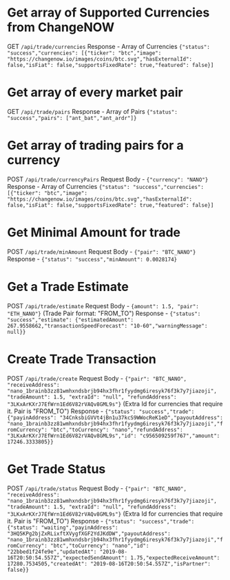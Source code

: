 # Get array of Supported Currencies from ChangeNOW
GET `/api/trade/currencies`
Response - Array of Currencies `{"status": "success","currencies": [{"ticker": "btc","image": "https://changenow.io/images/coins/btc.svg","hasExternalId": false,"isFiat": false,"supportsFixedRate": true,"featured": false}]`

# Get array of every market pair
GET `/api/trade/pairs`
Response - Array of Pairs `{"status": "success","pairs": ["ant_bat","ant_ardr"]}`

# Get array of trading pairs for a currency
POST `/api/trade/currencyPairs`
Request Body - `{"currency": "NANO"}`
Response - Array of Currencies `{"status": "success","currencies": [{"ticker": "btc","image": "https://changenow.io/images/coins/btc.svg","hasExternalId": false,"isFiat": false,"supportsFixedRate": true,"featured": false}]`

# Get Minimal Amount for trade
POST `/api/trade/minAmount`
Request Body - `{"pair": "BTC_NANO"}`
Response - `{"status": "success","minAmount": 0.0028174}`

# Get a Trade Estimate
POST `/api/trade/estimate`
Request Body - `{amount": 1.5, "pair": "ETH_NANO"}` (Trade Pair format: "FROM_TO")
Response - `{"status": "success","estimate": {"estimatedAmount": 267.9558662,"transactionSpeedForecast": "10-60","warningMessage": null}}`

# Create Trade Transaction
POST `/api/trade/create`
Request Body - `{"pair": "BTC_NANO", "receiveAddress": "nano_1brainb3zz81wmhxndsbrjb94hx3fhr1fyydmg6iresyk76f3k7y7jiazoji", "tradeAmount": 1.5, "extraId": "null", "refundAddress": "3LKxArKXrJ7EfWrn1Ed6V82rVAQv8GML9s"}` (Extra Id for currencies that require it. Pair is "FROM_TO")
Response - `{"status": "success","trade": {"payinAddress": "34CnksbiGVVt4jBn1u37kcS9WWocReK1eD","payoutAddress": "nano_1brainb3zz81wmhxndsbrjb94hx3fhr1fyydmg6iresyk76f3k7y7jiazoji","fromCurrency": "btc","toCurrency": "nano","refundAddress": "3LKxArKXrJ7EfWrn1Ed6V82rVAQv8GML9s","id": "c956509259f767","amount": 17246.3333805}}`

# Get Trade Status
POST `/api/trade/status`
Request Body - `{"pair": "BTC_NANO", "receiveAddress": "nano_1brainb3zz81wmhxndsbrjb94hx3fhr1fyydmg6iresyk76f3k7y7jiazoji", "tradeAmount": 1.5, "extraId": "null", "refundAddress": "3LKxArKXrJ7EfWrn1Ed6V82rVAQv8GML9s"}` (Extra Id for currencies that require it. Pair is "FROM_TO")
Response - `{"status": "success","trade": {"status": "waiting","payinAddress": "3HQ5KPg2bjZxRLixftXVygfXGF2YdJKdDW","payoutAddress": "nano_1brainb3zz81wmhxndsbrjb94hx3fhr1fyydmg6iresyk76f3k7y7jiazoji","fromCurrency": "btc","toCurrency": "nano","id": "22bbed1f24fe9e","updatedAt": "2019-08-16T20:50:54.557Z","expectedSendAmount": 1.75,"expectedReceiveAmount": 17280.7534505,"createdAt": "2019-08-16T20:50:54.557Z","isPartner": false}}`
